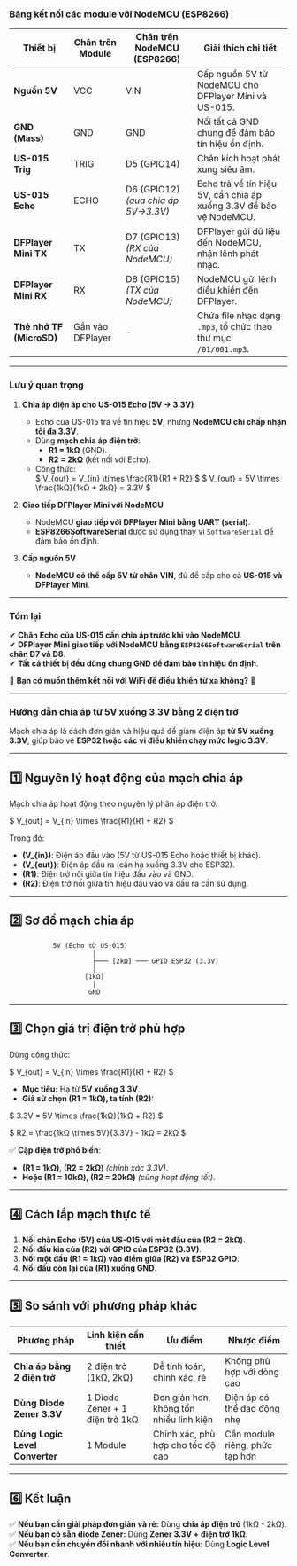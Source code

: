 ### **Bảng kết nối các module với NodeMCU (ESP8266)**

| **Thiết bị**            | **Chân trên Module** | **Chân trên NodeMCU (ESP8266)** | **Giải thích chi tiết** |
|-------------------------|---------------------|--------------------------------|-------------------------|
| **Nguồn 5V**            | VCC                 | VIN                            | Cấp nguồn 5V từ NodeMCU cho DFPlayer Mini và US-015. |
| **GND (Mass)**          | GND                 | GND                            | Nối tất cả GND chung để đảm bảo tín hiệu ổn định. |
| **US-015 Trig**         | TRIG                | D5 (GPIO14)                    | Chân kích hoạt phát xung siêu âm. |
| **US-015 Echo**         | ECHO                | D6 (GPIO12) _(qua chia áp 5V→3.3V)_ | Echo trả về tín hiệu 5V, cần chia áp xuống 3.3V để bảo vệ NodeMCU. |
| **DFPlayer Mini TX**     | TX                  | D7 (GPIO13) _(RX của NodeMCU)_  | DFPlayer gửi dữ liệu đến NodeMCU, nhận lệnh phát nhạc. |
| **DFPlayer Mini RX**     | RX                  | D8 (GPIO15) _(TX của NodeMCU)_  | NodeMCU gửi lệnh điều khiển đến DFPlayer. |
| **Thẻ nhớ TF (MicroSD)** | Gắn vào DFPlayer    | -                              | Chứa file nhạc dạng `.mp3`, tổ chức theo thư mục `/01/001.mp3`. |

---

### **Lưu ý quan trọng**
1. **Chia áp điện áp cho US-015 Echo (5V → 3.3V)**  
   - Echo của US-015 trả về tín hiệu **5V**, nhưng **NodeMCU chỉ chấp nhận tối đa 3.3V**.  
   - Dùng **mạch chia áp điện trở**:
     - **R1 = 1kΩ** (GND).
     - **R2 = 2kΩ** (kết nối với Echo).
   - Công thức:  
     $
     V_{out} = V_{in} \times \frac{R1}{R1 + R2}
     $
     $
     V_{out} = 5V \times \frac{1kΩ}{1kΩ + 2kΩ} = 3.3V
     $

2. **Giao tiếp DFPlayer Mini với NodeMCU**
   - NodeMCU **giao tiếp với DFPlayer Mini bằng UART (serial)**.
   - **ESP8266SoftwareSerial** được sử dụng thay vì `SoftwareSerial` để đảm bảo ổn định.

3. **Cấp nguồn 5V**
   - **NodeMCU có thể cấp 5V từ chân VIN**, đủ để cấp cho cả **US-015 và DFPlayer Mini**.

---

### **Tóm lại**
✔ **Chân Echo của US-015 cần chia áp trước khi vào NodeMCU**.  
✔ **DFPlayer Mini giao tiếp với NodeMCU bằng `ESP8266SoftwareSerial` trên chân D7 và D8**.  
✔ **Tất cả thiết bị đều dùng chung GND để đảm bảo tín hiệu ổn định**.  

🚀 **Bạn có muốn thêm kết nối với WiFi để điều khiển từ xa không?** 🚀


----------

### **Hướng dẫn chia áp từ 5V xuống 3.3V bằng 2 điện trở**  

Mạch chia áp là cách đơn giản và hiệu quả để giảm điện áp **từ 5V xuống 3.3V**, giúp bảo vệ **ESP32 hoặc các vi điều khiển chạy mức logic 3.3V**.

---

## **1️⃣ Nguyên lý hoạt động của mạch chia áp**  
Mạch chia áp hoạt động theo nguyên lý phân áp điện trở:

$
V_{out} = V_{in} \times \frac{R1}{R1 + R2}
$

Trong đó:
- **\(V_{in}\)**: Điện áp đầu vào (5V từ US-015 Echo hoặc thiết bị khác).  
- **\(V_{out}\)**: Điện áp đầu ra (cần hạ xuống 3.3V cho ESP32).  
- **\(R1\)**: Điện trở nối giữa tín hiệu đầu vào và GND.  
- **\(R2\)**: Điện trở nối giữa tín hiệu đầu vào và đầu ra cần sử dụng.  

---

## **2️⃣ Sơ đồ mạch chia áp**
```
           5V (Echo từ US-015)
                     │
                     ├─── [2kΩ] ─── GPIO ESP32 (3.3V)
                     │
                   [1kΩ]
                     │
                    GND
```

---

## **3️⃣ Chọn giá trị điện trở phù hợp**
Dùng công thức:

$
V_{out} = V_{in} \times \frac{R1}{R1 + R2}
$

- **Mục tiêu:** Hạ từ **5V xuống 3.3V**.  
- **Giả sử chọn \(R1 = 1kΩ\), ta tính \(R2\):**  

$
3.3V = 5V \times \frac{1kΩ}{1kΩ + R2}
$

$
R2 = \frac{1kΩ \times 5V}{3.3V} - 1kΩ = 2kΩ
$

✅ **Cặp điện trở phổ biến**:  
- **\(R1 = 1kΩ\), \(R2 = 2kΩ\)** _(chính xác 3.3V)_.  
- **Hoặc \(R1 = 10kΩ\), \(R2 = 20kΩ\)** _(cũng hoạt động tốt)_.  

---

## **4️⃣ Cách lắp mạch thực tế**
1. **Nối chân Echo (5V) của US-015 với một đầu của \(R2 = 2kΩ\)**.  
2. **Nối đầu kia của \(R2\) với GPIO của ESP32 (3.3V)**.  
3. **Nối một đầu \(R1 = 1kΩ\) vào điểm giữa \(R2\) và ESP32 GPIO**.  
4. **Nối đầu còn lại của \(R1\) xuống GND**.  

---

## **5️⃣ So sánh với phương pháp khác**
| **Phương pháp**        | **Linh kiện cần thiết**   | **Ưu điểm**                                | **Nhược điểm**                     |
|------------------------|------------------------|--------------------------------|--------------------------------|
| **Chia áp bằng 2 điện trở**  | 2 điện trở (1kΩ, 2kΩ)  | Dễ tính toán, chính xác, rẻ  | Không phù hợp với dòng cao |
| **Dùng Diode Zener 3.3V**   | 1 Diode Zener + 1 điện trở 1kΩ | Đơn giản hơn, không tốn nhiều linh kiện | Điện áp có thể dao động nhẹ |
| **Dùng Logic Level Converter** | 1 Module | Chính xác, phù hợp cho tốc độ cao | Cần module riêng, phức tạp hơn |

---

## **6️⃣ Kết luận**
✅ **Nếu bạn cần giải pháp đơn giản và rẻ:** Dùng **chia áp điện trở** (1kΩ - 2kΩ).  
✅ **Nếu bạn có sẵn diode Zener:** Dùng **Zener 3.3V + điện trở 1kΩ**.  
✅ **Nếu bạn cần chuyển đổi nhanh với nhiều tín hiệu:** Dùng **Logic Level Converter**.  